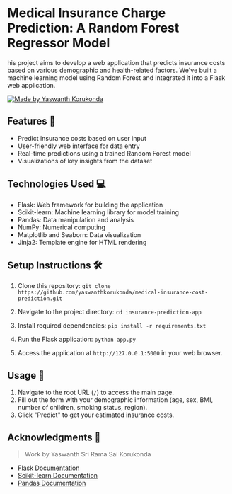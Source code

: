 
# Medical Insurance Charge Prediction: A Random Forest Regressor Model

his project aims to develop a web application that predicts insurance costs based on various demographic and health-related factors. We've built a machine learning model using Random Forest and integrated it into a Flask web application.

[![Made by Yaswanth Korukonda](https://img.shields.io/badge/Work%20by-Yaswanth%20Korukonda-red)](https://github.com/yaswanthkorukonda)

## Features 🎯

- Predict insurance costs based on user input
- User-friendly web interface for data entry
- Real-time predictions using a trained Random Forest model
- Visualizations of key insights from the dataset

## Technologies Used 💻

- Flask: Web framework for building the application
- Scikit-learn: Machine learning library for model training
- Pandas: Data manipulation and analysis
- NumPy: Numerical computing
- Matplotlib and Seaborn: Data visualization
- Jinja2: Template engine for HTML rendering

## Setup Instructions 🛠️

1. Clone this repository:
`git clone https://github.com/yaswanthkorukonda/medical-insurance-cost-prediction.git`

2. Navigate to the project directory:
`cd insurance-prediction-app`

3. Install required dependencies:
`pip install -r requirements.txt`

4. Run the Flask application:
`python app.py`
5. Access the application at `http://127.0.0.1:5000` in your web browser.

## Usage 🛝

1. Navigate to the root URL (`/`) to access the main page.
2. Fill out the form with your demographic information (age, sex, BMI, number of children, smoking status, region).
3. Click "Predict" to get your estimated insurance costs.

## Acknowledgments 🎀

> Work by Yaswanth Sri Rama Sai Korukonda
- [Flask Documentation](https://flask.palletsprojects.com/)
- [Scikit-learn Documentation](https://scikit-learn.org/stable/)
- [Pandas Documentation](https://pandas.pydata.org/docs/)
